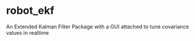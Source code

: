 # robot_ekf
An Extended Kalman Filter Package with a GUI attached to tune covariance values in realtime

